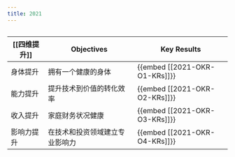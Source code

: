 ```yaml
---
title: 2021
---
```


##
| [[四维提升]] | Objectives | Key Results |
|-|-|-|
| 身体提升 | 拥有一个健康的身体 | {{embed [[2021-OKR-O1-KRs]]}} |
| 能力提升 | 提升技术到价值的转化效率 | {{embed [[2021-OKR-O2-KRs]]}} |
| 收入提升 | 家庭财务状况健康 | {{embed [[2021-OKR-O3-KRs]]}} |
| 影响力提升 | 在技术和投资领域建立专业影响力 | {{embed [[2021-OKR-O4-KRs]]}} |
##
